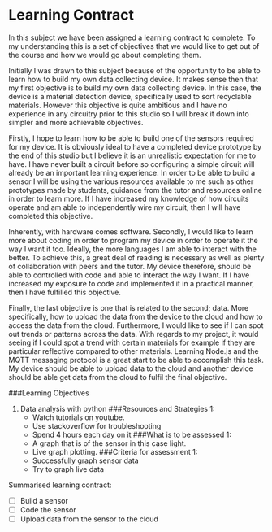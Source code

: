 # Learning Contract
In this subject we have been assigned a learning contract to complete. To my understanding this is a set of objectives that we would like to get out of the course and how we would go about completing them.

Initially I was drawn to this subject because of the opportunity to be able to learn how to build my own data collecting device. It makes sense then that my first objective is to build my own data collecting device. In this case, the device is a material detection device, specifically used to sort recyclable materials. However this objective is quite ambitious and I have no experience in any circuitry prior to this studio so I will break it down into simpler and more achievable objectives.

Firstly, I hope to learn how to be able to build one of the sensors required for my device. It is obviously ideal to have a completed device prototype by the end of this studio but I believe it is an unrealistic expectation for me to have. I have never built a circuit before so configuring a simple circuit will already be an important learning experience. In order to be able to build a sensor I will be using the various resources available to me such as other prototypes made by students, guidance from the tutor and resources online in order to learn more. If I have increased my knowledge of how circuits operate and am able to independently wire my circuit, then I will have completed this objective.

Inherently, with hardware comes software. Secondly, I would like to learn more about coding in order to program my device in order to operate it the way I want it too. Ideally, the more languages I am able to interact with the better. To achieve this, a great deal of reading is necessary as well as plenty of collaboration with peers and the tutor. My device therefore, should be able to controlled with code and able to interact the way I want. If I have increased my exposure to code and implemented it in a practical manner, then I have fulfilled this objective.

Finally, the last objective is one that is related to the second; data. More specifically, how to upload the data from the device to the cloud and how to access the data from the cloud. Furthermore, I would like to see if I can spot out trends or patterns across the data. With regards to my project, it would seeing if I could spot a trend with certain materials for example if they are particular reflective compared to other materials. Learning Node.js and the MQTT messaging protocol is a great start to be able to accomplish this task. My device should be able to upload data to the cloud and another device should be able get data from the cloud to fulfil the final objective.

###Learning Objectives
 1. Data analysis with python
###Resources and Strategies
 1:  
    - Watch tutorials on youtube.
    - Use stackoverflow for troubleshooting
    - Spend 4 hours each day on it
###What is to be assessed
1: 
    - A graph that is of the sensor in this case light.
    - Live graph plotting.
###Criteria for assessment
1:
    - Successfully graph sensor data
    - Try to graph live data


Summarised learning contract:
-  [ ]  Build a sensor
-  [ ]  Code the sensor
-  [ ]  Upload data from the sensor to the cloud
